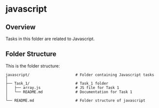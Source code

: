 # javascript

## Overview
Tasks in this folder are related to Javascript.

## Folder Structure

This is the folder structure:

```
javascript/                     # Folder containing Javascript tasks
│
├── Task_1/                     # Task_1 folder
│   ├── array.js                # JS file for Task 1
│   └── README.md               # Documentation for Task 1
│
└── README.md                   # Folder structure of javascript
```

